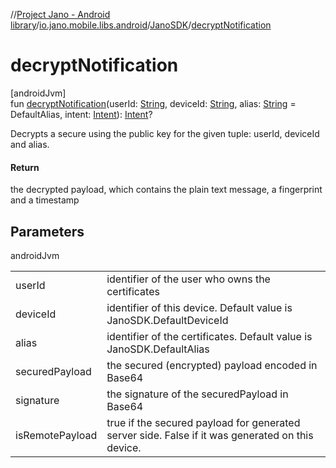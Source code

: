 //[Project Jano - Android library](../../../index.md)/[io.jano.mobile.libs.android](../index.md)/[JanoSDK](index.md)/[decryptNotification](decrypt-notification.md)

# decryptNotification

[androidJvm]\
fun [decryptNotification](decrypt-notification.md)(userId: [String](https://kotlinlang.org/api/latest/jvm/stdlib/kotlin/-string/index.html), deviceId: [String](https://kotlinlang.org/api/latest/jvm/stdlib/kotlin/-string/index.html), alias: [String](https://kotlinlang.org/api/latest/jvm/stdlib/kotlin/-string/index.html) = DefaultAlias, intent: [Intent](https://developer.android.com/reference/kotlin/android/content/Intent.html)): [Intent](https://developer.android.com/reference/kotlin/android/content/Intent.html)?

Decrypts a secure using the public key for the given tuple: userId, deviceId and alias.

#### Return

the decrypted payload, which contains the plain text message, a fingerprint and a timestamp

## Parameters

androidJvm

| | |
|---|---|
| userId | identifier of the user who owns the certificates |
| deviceId | identifier of this device. Default value is JanoSDK.DefaultDeviceId |
| alias | identifier of the certificates. Default value is JanoSDK.DefaultAlias |
| securedPayload | the secured (encrypted) payload encoded in Base64 |
| signature | the signature of the securedPayload in Base64 |
| isRemotePayload | true if the secured payload for generated server side. False if it was generated on this device. |
